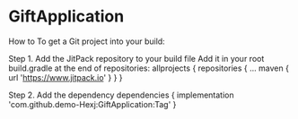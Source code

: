 # GiftApplication
How to
To get a Git project into your build:

Step 1. Add the JitPack repository to your build file
Add it in your root build.gradle at the end of repositories:
	allprojects {
		repositories {
			...
			maven { url 'https://www.jitpack.io' }
		}
	}
  
Step 2. Add the dependency
	dependencies {
	        implementation 'com.github.demo-Hexj:GiftApplication:Tag'
	}

